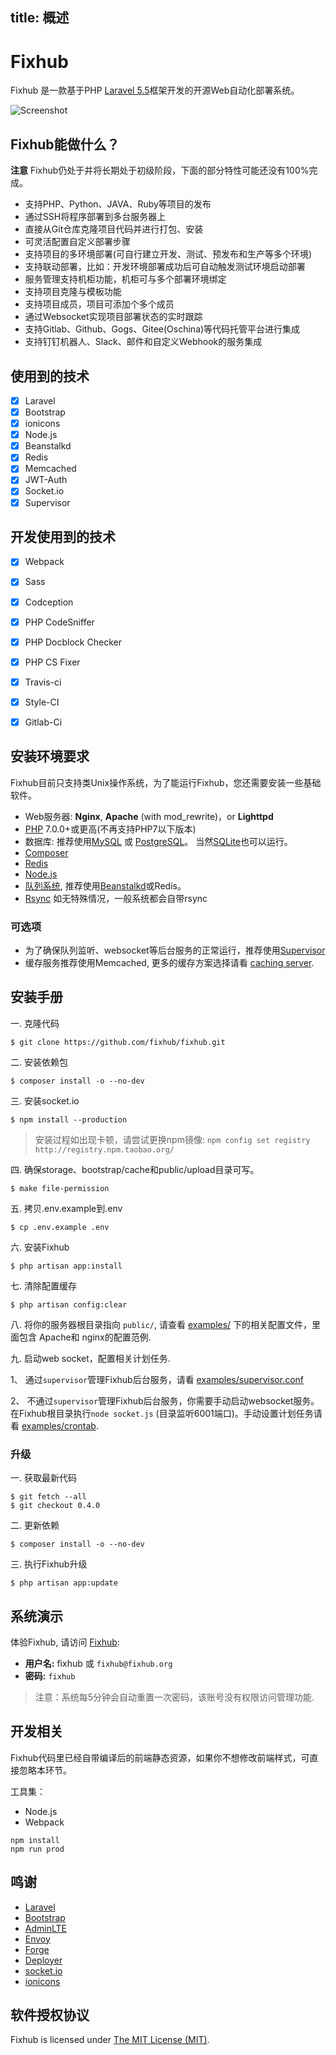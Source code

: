 title: 概述
---
# Fixhub

Fixhub 是一款基于PHP [Laravel 5.5](http://laravel.com)框架开发的开源Web自动化部署系统。

![Screenshot](http://www.fixhub.org/fixhub.png)

## Fixhub能做什么？

**注意** Fixhub仍处于并将长期处于初级阶段，下面的部分特性可能还没有100%完成。

* 支持PHP、Python、JAVA、Ruby等项目的发布
* 通过SSH将程序部署到多台服务器上
* 直接从Git仓库克隆项目代码并进行打包、安装
* 可灵活配置自定义部署步骤
* 支持项目的多环境部署(可自行建立开发、测试、预发布和生产等多个环境)
* 支持联动部署，比如：开发环境部署成功后可自动触发测试环境启动部署
* 服务管理支持机柜功能，机柜可与多个部署环境绑定
* 支持项目克隆与模板功能
* 支持项目成员，项目可添加个多个成员
* 通过Websocket实现项目部署状态的实时跟踪
* 支持Gitlab、Github、Gogs、Gitee(Oschina)等代码托管平台进行集成
* 支持钉钉机器人、Slack、邮件和自定义Webhook的服务集成

## 使用到的技术

- [x] Laravel
- [x] Bootstrap
- [x] ionicons
- [x] Node.js
- [x] Beanstalkd
- [x] Redis
- [x] Memcached
- [x] JWT-Auth
- [x] Socket.io
- [x] Supervisor

## 开发使用到的技术

- [x] Webpack
- [x] Sass
- [x] Codception
- [x] PHP CodeSniffer
- [x] PHP Docblock Checker
- [x] PHP CS Fixer
- [x] Travis-ci
- [x] Style-CI
- [x] Gitlab-Ci


## 安装环境要求

Fixhub目前只支持类Unix操作系统，为了能运行Fixhub，您还需要安装一些基础软件。

- Web服务器: **Nginx**, **Apache** (with mod_rewrite)，or **Lighttpd**
- [PHP](http://www.php.net) 7.0.0+或更高(不再支持PHP7以下版本)
- 数据库: 推荐使用[MySQL](https://www.mysql.com) 或 [PostgreSQL](http://www.postgresql.org)。 当然[SQLite](https://www.sqlite.org)也可以运行。
- [Composer](https://getcomposer.org)
- [Redis](http://redis.io)
- [Node.js](https://nodejs.org/)
- [队列系统](http://laravel.com/docs/5.5/queues), 推荐使用[Beanstalkd](http://kr.github.io/beanstalkd/)或Redis。
- [Rsync](https://rsync.samba.org/) 如无特殊情况，一般系统都会自带rsync

### 可选项

- 为了确保队列监听、websocket等后台服务的正常运行，推荐使用[Supervisor](http://supervisord.org)
- 缓存服务推荐使用Memcached, 更多的缓存方案选择请看 [caching server](http://laravel.com/docs/5.5/cache).

## 安装手册

一. 克隆代码

```shell
$ git clone https://github.com/fixhub/fixhub.git
```

二. 安装依赖包

```shell
$ composer install -o --no-dev
```

三. 安装socket.io

```shell
$ npm install --production
```

> 安装过程如出现卡顿，请尝试更换npm镜像: `npm config set registry http://registry.npm.taobao.org/`

四. 确保storage、bootstrap/cache和public/upload目录可写。

```shell
$ make file-permission
```

五. 拷贝.env.example到.env

```shell
$ cp .env.example .env
```

六. 安装Fixhub

```shell
$ php artisan app:install
```

七. 清除配置缓存

```shell
$ php artisan config:clear
```

八. 将你的服务器根目录指向 `public/`, 请查看 [examples/](/examples) 下的相关配置文件，里面包含 Apache和 nginx的配置范例.

九. 启动web socket，配置相关计划任务.

1、 通过`supervisor`管理Fixhub后台服务，请看 [examples/supervisor.conf](examples/supervisor.conf)

2、 不通过`supervisor`管理Fixhub后台服务，你需要手动启动websocket服务。在Fixhub根目录执行`node socket.js` (目录监听6001端口)。手动设置计划任务请看 [examples/crontab](examples/crontab).

### 升级

一. 获取最新代码

```shell
$ git fetch --all
$ git checkout 0.4.0
 ```

二. 更新依赖

```shell
$ composer install -o --no-dev
```

三. 执行Fixhub升级

```shell
$ php artisan app:update
```

## 系统演示

体验Fixhub, 请访问 [Fixhub](http://fixhub.org):

- **用户名:** fixhub 或 `fixhub@fixhub.org`
- **密码:** `fixhub`

> 注意：系统每5分钟会自动重置一次密码，该账号没有权限访问管理功能.

## 开发相关

Fixhub代码里已经自带编译后的前端静态资源，如果你不想修改前端样式，可直接忽略本环节。

工具集：

- Node.js
- Webpack

```shell
npm install
npm run prod
```

## 鸣谢

- [Laravel](http://laravel.com)
- [Bootstrap](https://github.com/twbs/bootstrap)
- [AdminLTE](https://github.com/almasaeed2010/AdminLTE)
- [Envoy](https://laravel.com/docs/5.5/envoy)
- [Forge](https://forge.laravel.com/)
- [Deployer](https://github.com/REBELinBLUE/deployer)
- [socket.io](https://github.com/socketio/socket.io)
- [ionicons](http://ionicons.com/)

## 软件授权协议

Fixhub is licensed under [The MIT License (MIT)](LICENSE).



